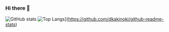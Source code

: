### Hi there 👋

![GitHub stats](https://github-readme-stats.vercel.app/api?username=dkakinoki&count_private=true)
![Top Langs](https://github-readme-stats.vercel.app/api/top-langs/?username=dkakinoki)](https://github.com/dkakinoki/github-readme-stats)
<!--
**dkakinoki/dkakinoki** is a ✨ _special_ ✨ repository because its `README.md` (this file) appears on your GitHub profile.

Here are some ideas to get you started:

- 🔭 I’m currently working on ...
- 🌱 I’m currently learning ...
- 👯 I’m looking to collaborate on ...
- 🤔 I’m looking for help with ...
- 💬 Ask me about ...
- 📫 How to reach me: ...
- 😄 Pronouns: ...
- ⚡ Fun fact: ...
-->

